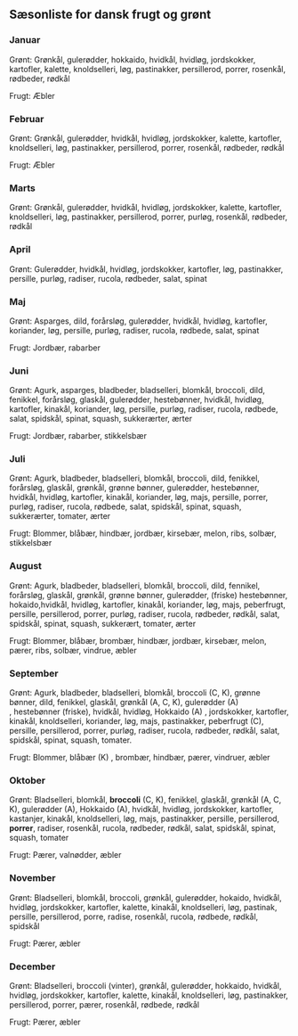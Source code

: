 ## Sæsonliste for dansk frugt og grønt

### Januar

Grønt: Grønkål, gulerødder, hokkaido, hvidkål, hvidløg, jordskokker, kartofler, kalette, knoldselleri, løg, pastinakker, persillerod, porrer, rosenkål, rødbeder, rødkål

Frugt: Æbler

### Februar

Grønt: Grønkål, gulerødder, hvidkål, hvidløg, jordskokker, kalette, kartofler, knoldselleri, løg, pastinakker, persillerod, porrer, rosenkål, rødbeder, rødkål

Frugt: Æbler

### Marts

Grønt: Grønkål, gulerødder, hvidkål, hvidløg, jordskokker, kalette, kartofler, knoldselleri, løg, pastinakker, persillerod, porrer, purløg, rosenkål, rødbeder, rødkål

### April

Grønt: Gulerødder, hvidkål, hvidløg, jordskokker, kartofler, løg, pastinakker, persille, purløg, radiser, rucola, rødbeder, salat, spinat

### Maj

Grønt: Asparges, dild, forårsløg, gulerødder, hvidkål, hvidløg, kartofler, koriander, løg, persille, purløg, radiser, rucola, rødbede, salat, spinat

Frugt: Jordbær, rabarber

### Juni

Grønt: Agurk, asparges, bladbeder, bladselleri, blomkål, broccoli, dild, fenikkel, forårsløg, glaskål, gulerødder, hestebønner, hvidkål, hvidløg, kartofler, kinakål, koriander, løg, persille, purløg, radiser, rucola, rødbede, salat, spidskål, spinat, squash, sukkerærter, ærter

Frugt: Jordbær, rabarber, stikkelsbær

### Juli

Grønt: Agurk, bladbeder, bladselleri, blomkål, broccoli, dild, fenikkel, forårsløg, glaskål, grønkål, grønne bønner, gulerødder, hestebønner, hvidkål, hvidløg, kartofler, kinakål, koriander, løg, majs, persille, porrer, purløg, radiser, rucola, rødbede, salat, spidskål, spinat, squash, sukkerærter, tomater, ærter

Frugt: Blommer, blåbær, hindbær, jordbær, kirsebær, melon, ribs, solbær, stikkelsbær 

### August

Grønt: Agurk, bladbeder, bladselleri, blomkål, broccoli, dild, fennikel, forårsløg, glaskål, grønkål, grønne bønner, gulerødder, (friske) hestebønner, hokaido,hvidkål, hvidløg, kartofler, kinakål, koriander, løg, majs, peberfrugt, persille, persillerod, porrer, purløg, radiser, rucola, rødbeder, rødkål, salat, spidskål, spinat, squash, sukkerært, tomater, ærter

Frugt: Blommer, blåbær, brombær, hindbær, jordbær, kirsebær, melon, pærer, ribs, solbær, vindrue, æbler

### September

Grønt: Agurk, bladbeder, bladselleri, blomkål, broccoli (C, K), grønne bønner, dild, fenikkel, glaskål, grønkål (A, C, K), gulerødder (A) , hestebønner (friske), hvidkål, hvidløg, Hokkaido (A) , jordskokker, kartofler, kinakål, knoldselleri, koriander, løg, majs, pastinakker, peberfrugt (C), persille, persillerod, porrer, purløg, radiser, rucola, rødbeder, rødkål, salat, spidskål, spinat, squash, tomater.

Frugt: Blommer, blåbær (K) , brombær, hindbær, pærer, vindruer, æbler

### Oktober

Grønt: Bladselleri, blomkål, **broccoli** (C, K), fenikkel, glaskål, grønkål (A, C, K), gulerødder (A), Hokkaido (A), hvidkål, hvidløg, jordskokker, kartofler, kastanjer, kinakål, knoldselleri, løg, majs, pastinakker, persille, persillerod, **porrer**, radiser, rosenkål, rucola, rødbeder, rødkål, salat, spidskål, spinat, squash, tomater

Frugt: Pærer, valnødder, æbler

### November

Grønt: Bladselleri, blomkål, broccoli, grønkål, gulerødder, hokaido, hvidkål, hvidløg, jordskokker, kartofler, kalette, kinakål, knoldselleri, løg, pastinak, persille, persillerod, porre, radise, rosenkål, rucola, rødbede, rødkål, spidskål

Frugt: Pærer, æbler

### December

Grønt: Bladselleri, broccoli (vinter), grønkål, gulerødder, hokkaido, hvidkål, hvidløg, jordskokker, kartofler, kalette, kinakål, knoldselleri, løg, pastinakker, persillerod, porrer, pærer, rosenkål, rødbede, rødkål

Frugt: Pærer, æbler